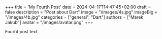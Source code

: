 +++
title = 'My Fourth Post'
date = 2024-04-17T14:47:45+02:00
draft = false
description = "Post about Dart"
image = "/images/4s.jpg"
imageBig = "/images/4b.jpg"
categories = ["general", "Dart"]
authors = ["Marek Jakub"]
avatar = "/images/avatar.png"
+++

Fourht post text.
